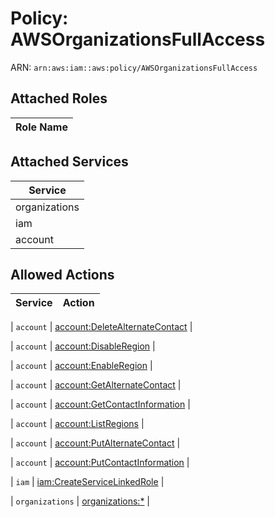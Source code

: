 # Policy: AWSOrganizationsFullAccess

ARN: `arn:aws:iam::aws:policy/AWSOrganizationsFullAccess`

## Attached Roles

| Role Name |
|-----------|
## Attached Services

| Service |
|---------|
| organizations |
| iam |
| account |

## Allowed Actions

| Service | Action |
|:-------:|--------|

| `account` | [account:DeleteAlternateContact](../actions.md#account:deletealternatecontact) |

| `account` | [account:DisableRegion](../actions.md#account:disableregion) |

| `account` | [account:EnableRegion](../actions.md#account:enableregion) |

| `account` | [account:GetAlternateContact](../actions.md#account:getalternatecontact) |

| `account` | [account:GetContactInformation](../actions.md#account:getcontactinformation) |

| `account` | [account:ListRegions](../actions.md#account:listregions) |

| `account` | [account:PutAlternateContact](../actions.md#account:putalternatecontact) |

| `account` | [account:PutContactInformation](../actions.md#account:putcontactinformation) |

| `iam` | [iam:CreateServiceLinkedRole](../actions.md#iam:createservicelinkedrole) |

| `organizations` | [organizations:*](../actions.md#organizations:all) |
